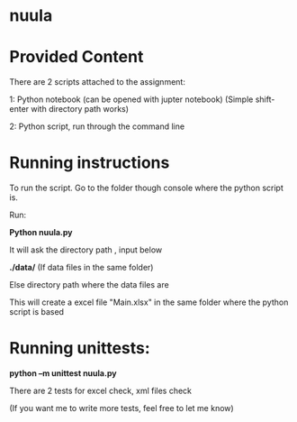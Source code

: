 # nuula

# Provided Content

There are 2 scripts attached to the assignment:

1: Python notebook (can be opened with jupter notebook) (Simple shift-enter with directory path works)

2: Python script, run through the command line

# Running instructions

To run the script. Go to the folder though console where the python script is.

Run: 

**Python nuula.py**

It will ask the directory path , input below 

**./data/**  (If data files in the same folder)

Else directory path where the data files are 

This will create a excel file "Main.xlsx" in the same folder where the python script is based

# Running unittests:

**python –m unittest nuula.py**

There are 2 tests for excel check, xml files check

(If you want me to write more tests, feel free to let me know)



